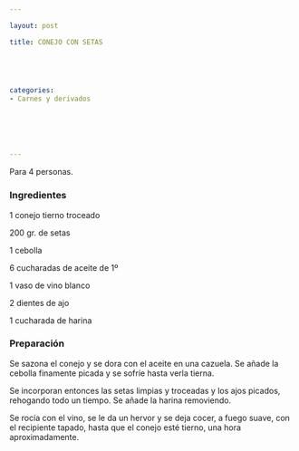 ```yaml
---

layout: post

title: CONEJO CON SETAS





categories:
- Carnes y derivados






---
```


Para 4 personas.

<h3>Ingredientes</h3>

1 conejo tierno troceado

200 gr. de setas

1 cebolla

6 cucharadas de aceite de 1&ordm;

1 vaso de vino blanco

2 dientes de ajo

1 cucharada de harina

<h3>Preparación</h3>

Se sazona el conejo y se dora con el aceite en una cazuela. Se añade la cebolla finamente picada y se sofríe hasta verla tierna.

Se incorporan entonces las setas limpias y troceadas y los ajos picados, rehogando todo un tiempo. Se añade la harina removiendo.

Se rocía con el vino, se le da un hervor y se deja cocer, a fuego suave, con el recipiente tapado, hasta que el conejo esté tierno, una hora aproximadamente.

